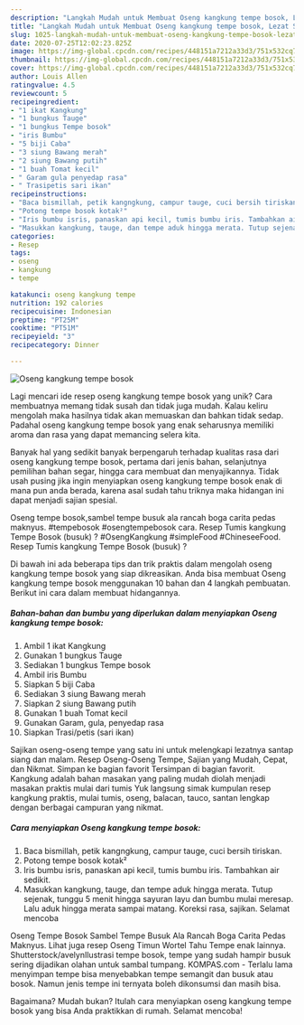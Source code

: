 ```yaml
---
description: "Langkah Mudah untuk Membuat Oseng kangkung tempe bosok, Lezat Sekali"
title: "Langkah Mudah untuk Membuat Oseng kangkung tempe bosok, Lezat Sekali"
slug: 1025-langkah-mudah-untuk-membuat-oseng-kangkung-tempe-bosok-lezat-sekali
date: 2020-07-25T12:02:23.825Z
image: https://img-global.cpcdn.com/recipes/448151a7212a33d3/751x532cq70/oseng-kangkung-tempe-bosok-foto-resep-utama.jpg
thumbnail: https://img-global.cpcdn.com/recipes/448151a7212a33d3/751x532cq70/oseng-kangkung-tempe-bosok-foto-resep-utama.jpg
cover: https://img-global.cpcdn.com/recipes/448151a7212a33d3/751x532cq70/oseng-kangkung-tempe-bosok-foto-resep-utama.jpg
author: Louis Allen
ratingvalue: 4.5
reviewcount: 5
recipeingredient:
- "1 ikat Kangkung"
- "1 bungkus Tauge"
- "1 bungkus Tempe bosok"
- "iris Bumbu"
- "5 biji Caba"
- "3 siung Bawang merah"
- "2 siung Bawang putih"
- "1 buah Tomat kecil"
- " Garam gula penyedap rasa"
- " Trasipetis sari ikan"
recipeinstructions:
- "Baca bismillah, petik kangngkung, campur tauge, cuci bersih tiriskan."
- "Potong tempe bosok kotak²"
- "Iris bumbu isris, panaskan api kecil, tumis bumbu iris. Tambahkan air sedikit."
- "Masukkan kangkung, tauge, dan tempe aduk hingga merata. Tutup sejenak, tunggu 5 menit hingga sayuran layu dan bumbu mulai meresap. Lalu aduk hingga merata sampai matang. Koreksi rasa, sajikan. Selamat mencoba"
categories:
- Resep
tags:
- oseng
- kangkung
- tempe

katakunci: oseng kangkung tempe 
nutrition: 192 calories
recipecuisine: Indonesian
preptime: "PT25M"
cooktime: "PT51M"
recipeyield: "3"
recipecategory: Dinner

---
```



![Oseng kangkung tempe bosok](https://img-global.cpcdn.com/recipes/448151a7212a33d3/751x532cq70/oseng-kangkung-tempe-bosok-foto-resep-utama.jpg)

Lagi mencari ide resep oseng kangkung tempe bosok yang unik? Cara membuatnya memang tidak susah dan tidak juga mudah. Kalau keliru mengolah maka hasilnya tidak akan memuaskan dan bahkan tidak sedap. Padahal oseng kangkung tempe bosok yang enak seharusnya memiliki aroma dan rasa yang dapat memancing selera kita.

Banyak hal yang sedikit banyak berpengaruh terhadap kualitas rasa dari oseng kangkung tempe bosok, pertama dari jenis bahan, selanjutnya pemilihan bahan segar, hingga cara membuat dan menyajikannya. Tidak usah pusing jika ingin menyiapkan oseng kangkung tempe bosok enak di mana pun anda berada, karena asal sudah tahu triknya maka hidangan ini dapat menjadi sajian spesial.

Oseng tempe bosok,sambel tempe busuk ala rancah boga carita pedas maknyus. #tempebosok #osengtempebosok cara. Resep Tumis kangkung Tempe Bosok (busuk) ? #OsengKangkung #simpleFood #ChineseeFood. Resep Tumis kangkung Tempe Bosok (busuk) ?


Di bawah ini ada beberapa tips dan trik praktis dalam mengolah oseng kangkung tempe bosok yang siap dikreasikan. Anda bisa membuat Oseng kangkung tempe bosok menggunakan 10 bahan dan 4 langkah pembuatan. Berikut ini cara dalam membuat hidangannya.

<!--inarticleads1-->

##### Bahan-bahan dan bumbu yang diperlukan dalam menyiapkan Oseng kangkung tempe bosok:

1. Ambil 1 ikat Kangkung
1. Gunakan 1 bungkus Tauge
1. Sediakan 1 bungkus Tempe bosok
1. Ambil iris Bumbu
1. Siapkan 5 biji Caba
1. Sediakan 3 siung Bawang merah
1. Siapkan 2 siung Bawang putih
1. Gunakan 1 buah Tomat kecil
1. Gunakan  Garam, gula, penyedap rasa
1. Siapkan  Trasi/petis (sari ikan)


Sajikan oseng-oseng tempe yang satu ini untuk melengkapi lezatnya santap siang dan malam. Resep Oseng-Oseng Tempe, Sajian yang Mudah, Cepat, dan Nikmat. Simpan ke bagian favorit Tersimpan di bagian favorit. Kangkung adalah bahan masakan yang paling mudah diolah menjadi masakan praktis mulai dari tumis Yuk langsung simak kumpulan resep kangkung praktis, mulai tumis, oseng, balacan, tauco, santan lengkap dengan berbagai campuran yang nikmat. 

<!--inarticleads2-->

##### Cara menyiapkan Oseng kangkung tempe bosok:

1. Baca bismillah, petik kangngkung, campur tauge, cuci bersih tiriskan.
1. Potong tempe bosok kotak²
1. Iris bumbu isris, panaskan api kecil, tumis bumbu iris. Tambahkan air sedikit.
1. Masukkan kangkung, tauge, dan tempe aduk hingga merata. Tutup sejenak, tunggu 5 menit hingga sayuran layu dan bumbu mulai meresap. Lalu aduk hingga merata sampai matang. Koreksi rasa, sajikan. Selamat mencoba


Oseng Tempe Bosok Sambel Tempe Busuk Ala Rancah Boga Carita Pedas Maknyus. Lihat juga resep Oseng Timun Wortel Tahu Tempe enak lainnya. Shutterstock/avelynIlustrasi tempe bosok, tempe yang sudah hampir busuk sering dijadikan olahan untuk sambal tumpang. KOMPAS.com - Terlalu lama menyimpan tempe bisa menyebabkan tempe semangit dan busuk atau bosok. Namun jenis tempe ini ternyata boleh dikonsumsi dan masih bisa. 

Bagaimana? Mudah bukan? Itulah cara menyiapkan oseng kangkung tempe bosok yang bisa Anda praktikkan di rumah. Selamat mencoba!
